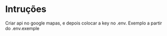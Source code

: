 # Intruções

Criar api no google mapas, e depois colocar a key no .env. Exemplo a partir do .env.exemple


